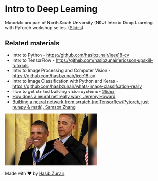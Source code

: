 # Intro to Deep Learning


Materials are part of North South University (NSU) Intro to Deep Learning with PyTorch workshop series. ([Slides](https://docs.google.com/presentation/d/12g8xcVWzFciWhhDCNo6SHZxYXJlZVoHtz2Bb2U_2WBE/edit?usp=sharing))


## Related materials
* Intro to Python - https://github.com/hasibzunair/ieee18-cv
* Intro to TensorFlow - https://github.com/hasibzunair/ericsson-upskill-tutorials
* Intro to Image Processing and Computer Vision - https://github.com/hasibzunair/ieee18-cv
* Intro to Image Classification with Python and Keras - https://github.com/hasibzunair/whats-image-classifcation-really
* How to get started building vision systems - [Slides](https://docs.google.com/presentation/d/1qv7Lww9C9xgydvIYxzPBvugvEHsWnYYLyblXuP1HcPc/edit?usp=sharing)
* [How does a neural net really work, Jeremy Howard](https://www.kaggle.com/code/jhoward/how-does-a-neural-net-really-work)
* [Building a neural network from scratch (no Tensorflow/Pytorch, just numpy & math), Samson Zhang](https://youtu.be/w8yWXqWQYmU?si=9AMa7fto-zfZ09H-)

<img src="./media/meme.jpeg" width="300">

Made with ❤️ by [Hasib Zunair](https://hasibzunair.github.io/)
